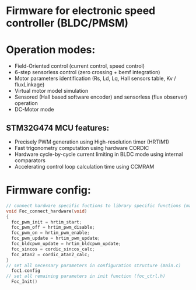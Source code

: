 # Firmware for electronic speed controller (BLDC/PMSM)

# Operation modes:
* Field-Oriented control (current control, speed control)
* 6-step sensorless control (zero crossing + bemf integration) 
* Motor parameters identification (Rs, Ld, Lq, Hall sensors table, Kv / fluxLinkage)
* Virtual motor model simulation
* Sensored (Hall based software encoder) and sensorless (flux observer) operation
* DC-Motor mode

## STM32G474 MCU features:
* Precisely PWM generation using High-resolution timer (HRTIM1)
* Fast trigonometry computation using hardware CORDIC
* Hardware cycle-by-cycle current limiting in BLDC mode using internal comparators
* Accelerating control loop calculation time using CCMRAM

# Firmware config:
```c
// connect hardware specific fuctions to library specific functions (main.c)
void Foc_connect_hardware(void)
{
  foc_pwm_init = hrtim_start;
  foc_pwm_off = hrtim_pwm_disable;
  foc_pwm_on = hrtim_pwm_enable;
  foc_pwm_update = hrtim_pwm_update;
  foc_bldcpwm_update = hrtim_bldcpwm_update;
  foc_sincos = cordic_sincos_calc;
  foc_atan2 = cordic_atan2_calc;
}
// set all necessary parameters in configuration structure (main.c) 
  foc1.config
// set all remaining parameters in init function (foc_ctrl.h) 
  Foc_Init()
```